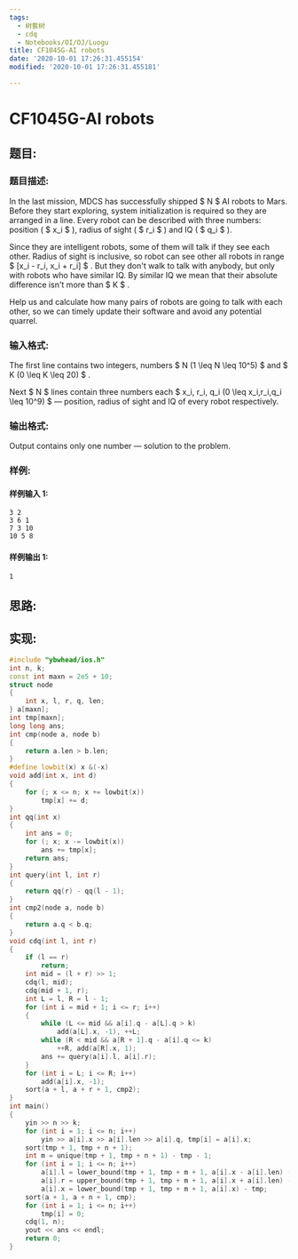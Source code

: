```yaml
---
tags:
  - 树套树
  - cdq
  - Notebooks/OI/OJ/Luogu
title: CF1045G-AI robots
date: '2020-10-01 17:26:31.455154'
modified: '2020-10-01 17:26:31.455181'

---
```


# CF1045G-AI robots

## 题目:

### 题目描述:

In the last mission, MDCS has successfully shipped $ N $ AI robots to Mars. Before they start exploring, system initialization is required so they are arranged in a line. Every robot can be described with three numbers: position ( $ x_i $ ), radius of sight ( $ r_i $ ) and IQ ( $ q_i $ ).

Since they are intelligent robots, some of them will talk if they see each other. Radius of sight is inclusive, so robot can see other all robots in range $ [x_i - r_i, x_i + r_i] $ . But they don't walk to talk with anybody, but only with robots who have similar IQ. By similar IQ we mean that their absolute difference isn't more than $ K $ .

Help us and calculate how many pairs of robots are going to talk with each other, so we can timely update their software and avoid any potential quarrel.

### 输入格式:

The first line contains two integers, numbers $ N (1 \leq N \leq 10^5)  $ and $ K (0 \leq K \leq 20) $ .

Next $ N $ lines contain three numbers each $ x_i, r_i, q_i (0 \leq x_i,r_i,q_i \leq 10^9) $ — position, radius of sight and IQ of every robot respectively.

### 输出格式:

Output contains only one number — solution to the problem.

### 样例:

#### 样例输入 1:

```
3 2
3 6 1
7 3 10
10 5 8

```

#### 样例输出 1:

```
1
```

## 思路:

## 实现:

```cpp
#include "ybwhead/ios.h"
int n, k;
const int maxn = 2e5 + 10;
struct node
{
    int x, l, r, q, len;
} a[maxn];
int tmp[maxn];
long long ans;
int cmp(node a, node b)
{
    return a.len > b.len;
}
#define lowbit(x) x &(-x)
void add(int x, int d)
{
    for (; x <= n; x += lowbit(x))
        tmp[x] += d;
}
int qq(int x)
{
    int ans = 0;
    for (; x; x -= lowbit(x))
        ans += tmp[x];
    return ans;
}
int query(int l, int r)
{
    return qq(r) - qq(l - 1);
}
int cmp2(node a, node b)
{
    return a.q < b.q;
}
void cdq(int l, int r)
{
    if (l == r)
        return;
    int mid = (l + r) >> 1;
    cdq(l, mid);
    cdq(mid + 1, r);
    int L = l, R = l - 1;
    for (int i = mid + 1; i <= r; i++)
    {
        while (L <= mid && a[i].q - a[L].q > k)
            add(a[L].x, -1), ++L;
        while (R < mid && a[R + 1].q - a[i].q <= k)
            ++R, add(a[R].x, 1);
        ans += query(a[i].l, a[i].r);
    }
    for (int i = L; i <= R; i++)
        add(a[i].x, -1);
    sort(a + l, a + r + 1, cmp2);
}
int main()
{
    yin >> n >> k;
    for (int i = 1; i <= n; i++)
        yin >> a[i].x >> a[i].len >> a[i].q, tmp[i] = a[i].x;
    sort(tmp + 1, tmp + n + 1);
    int m = unique(tmp + 1, tmp + n + 1) - tmp - 1;
    for (int i = 1; i <= n; i++)
        a[i].l = lower_bound(tmp + 1, tmp + m + 1, a[i].x - a[i].len) - tmp,
        a[i].r = upper_bound(tmp + 1, tmp + m + 1, a[i].x + a[i].len) - tmp - 1,
        a[i].x = lower_bound(tmp + 1, tmp + m + 1, a[i].x) - tmp;
    sort(a + 1, a + n + 1, cmp);
    for (int i = 1; i <= n; i++)
        tmp[i] = 0;
    cdq(1, n);
    yout << ans << endl;
    return 0;
}
```
